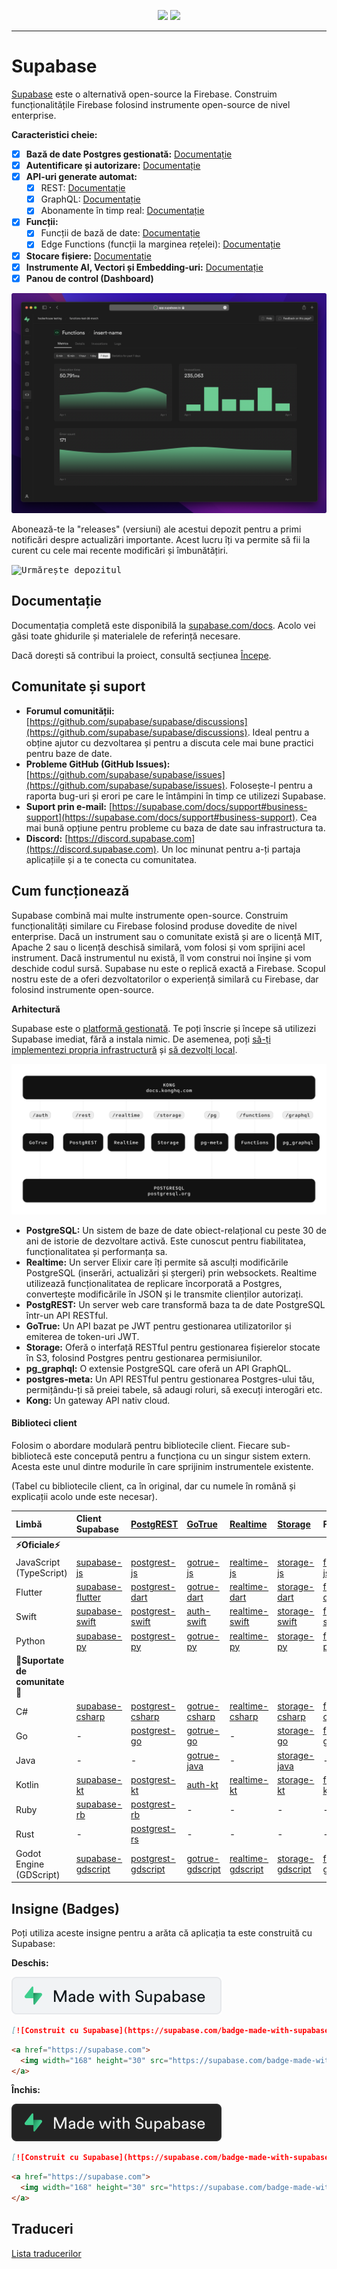 <p align="center">
<img src="https://user-images.githubusercontent.com/8291514/213727234-cda046d6-28c6-491a-b284-b86c5cede25d.png#gh-light-mode-only">
<img src="https://user-images.githubusercontent.com/8291514/213727225-56186826-bee8-43b5-9b15-86e839d89393.png#gh-dark-mode-only">
</p>

---

# Supabase

[Supabase](https://supabase.com) este o alternativă open-source la Firebase. Construim funcționalitățile Firebase folosind instrumente open-source de nivel enterprise.

**Caracteristici cheie:**

- [x] **Bază de date Postgres gestionată:** [Documentație](https://supabase.com/docs/guides/database)
- [x] **Autentificare și autorizare:** [Documentație](https://supabase.com/docs/guides/auth)
- [x] **API-uri generate automat:**
    - [x] REST: [Documentație](https://supabase.com/docs/guides/api)
    - [x] GraphQL: [Documentație](https://supabase.com/docs/guides/graphql)
    - [x] Abonamente în timp real: [Documentație](https://supabase.com/docs/guides/realtime)
- [x] **Funcții:**
    - [x] Funcții de bază de date: [Documentație](https://supabase.com/docs/guides/database/functions)
    - [x] Edge Functions (funcții la marginea rețelei): [Documentație](https://supabase.com/docs/guides/functions)
- [x] **Stocare fișiere:** [Documentație](https://supabase.com/docs/guides/storage)
- [x] **Instrumente AI, Vectori și Embedding-uri:** [Documentație](https://supabase.com/docs/guides/ai)
- [x] **Panou de control (Dashboard)**

![Panou de control Supabase](https://raw.githubusercontent.com/supabase/supabase/master/apps/www/public/images/github/supabase-dashboard.png)

Abonează-te la "releases" (versiuni) ale acestui depozit pentru a primi notificări despre actualizări importante. Acest lucru îți va permite să fii la curent cu cele mai recente modificări și îmbunătățiri.

<kbd><img src="https://raw.githubusercontent.com/supabase/supabase/d5f7f413ab356dc1a92075cb3cee4e40a957d5b1/web/static/watch-repo.gif" alt="Urmărește depozitul"/></kbd>

## Documentație

Documentația completă este disponibilă la [supabase.com/docs](https://supabase.com/docs). Acolo vei găsi toate ghidurile și materialele de referință necesare.

Dacă dorești să contribui la proiect, consultă secțiunea [Începe](./../DEVELOPERS.md).

## Comunitate și suport

*   **Forumul comunității:** [https://github.com/supabase/supabase/discussions](https://github.com/supabase/supabase/discussions). Ideal pentru a obține ajutor cu dezvoltarea și pentru a discuta cele mai bune practici pentru baze de date.
*   **Probleme GitHub (GitHub Issues):** [https://github.com/supabase/supabase/issues](https://github.com/supabase/supabase/issues). Folosește-l pentru a raporta bug-uri și erori pe care le întâmpini în timp ce utilizezi Supabase.
*   **Suport prin e-mail:** [https://supabase.com/docs/support#business-support](https://supabase.com/docs/support#business-support). Cea mai bună opțiune pentru probleme cu baza de date sau infrastructura ta.
*   **Discord:** [https://discord.supabase.com](https://discord.supabase.com). Un loc minunat pentru a-ți partaja aplicațiile și a te conecta cu comunitatea.

## Cum funcționează

Supabase combină mai multe instrumente open-source. Construim funcționalități similare cu Firebase folosind produse dovedite de nivel enterprise. Dacă un instrument sau o comunitate există și are o licență MIT, Apache 2 sau o licență deschisă similară, vom folosi și vom sprijini acel instrument. Dacă instrumentul nu există, îl vom construi noi înșine și vom deschide codul sursă. Supabase nu este o replică exactă a Firebase. Scopul nostru este de a oferi dezvoltatorilor o experiență similară cu Firebase, dar folosind instrumente open-source.

**Arhitectură**

Supabase este o [platformă gestionată](https://supabase.com/dashboard). Te poți înscrie și începe să utilizezi Supabase imediat, fără a instala nimic. De asemenea, poți [să-ți implementezi propria infrastructură](https://supabase.com/docs/guides/hosting/overview) și [să dezvolți local](https://supabase.com/docs/guides/local-development).

![Arhitectură](./../apps/docs/public/img/supabase-architecture.svg)

*   **PostgreSQL:** Un sistem de baze de date obiect-relațional cu peste 30 de ani de istorie de dezvoltare activă. Este cunoscut pentru fiabilitatea, funcționalitatea și performanța sa.
*   **Realtime:** Un server Elixir care îți permite să asculți modificările PostgreSQL (inserări, actualizări și ștergeri) prin websockets. Realtime utilizează funcționalitatea de replicare încorporată a Postgres, convertește modificările în JSON și le transmite clienților autorizați.
*   **PostgREST:** Un server web care transformă baza ta de date PostgreSQL într-un API RESTful.
*   **GoTrue:** Un API bazat pe JWT pentru gestionarea utilizatorilor și emiterea de token-uri JWT.
*   **Storage:** Oferă o interfață RESTful pentru gestionarea fișierelor stocate în S3, folosind Postgres pentru gestionarea permisiunilor.
*   **pg_graphql:** O extensie PostgreSQL care oferă un API GraphQL.
*   **postgres-meta:** Un API RESTful pentru gestionarea Postgres-ului tău, permițându-ți să preiei tabele, să adaugi roluri, să execuți interogări etc.
*   **Kong:** Un gateway API nativ cloud.

#### Biblioteci client

Folosim o abordare modulară pentru bibliotecile client. Fiecare sub-bibliotecă este concepută pentru a funcționa cu un singur sistem extern. Acesta este unul dintre modurile în care sprijinim instrumentele existente.

(Tabel cu bibliotecile client, ca în original, dar cu numele în română și explicații acolo unde este necesar).

| Limbă                       | Client Supabase                                                     | [PostgREST](https://www.postgresql.org/)                                                                         | [GoTrue](https://github.com/supabase/gotrue)                                                                                | [Realtime](https://github.com/supabase/realtime)                                                                              | [Storage](https://github.com/supabase/storage-api)                                                                                 | Functions                                                                               |
| :-------------------------- | :------------------------------------------------------------------ | :-------------------------------------------------------------------------------- | :------------------------------------------------------------------------------------ | :----------------------------------------------------------------------------------- | :-------------------------------------------------------------------------------------- | :----------------------------------------------------------------------------------- |
| **⚡️Oficiale⚡️**          |                                                                     |                                                                                   |                                                                                      |                                                                                     |                                                                                        |                                                                                      |
| JavaScript (TypeScript)     | [supabase-js](https://github.com/supabase/supabase-js)               | [postgrest-js](https://github.com/supabase/postgrest-js)                             | [gotrue-js](https://github.com/supabase/gotrue-js)                                     | [realtime-js](https://github.com/supabase/realtime-js)                                 | [storage-js](https://github.com/supabase/storage-js)                                   | [functions-js](https://github.com/supabase/functions-js)                             |
| Flutter                     | [supabase-flutter](https://github.com/supabase/supabase-flutter)     | [postgrest-dart](https://github.com/supabase/postgrest-dart)                         | [gotrue-dart](https://github.com/supabase/gotrue-dart)                                 | [realtime-dart](https://github.com/supabase/realtime-dart)                             | [storage-dart](https://github.com/supabase/storage-dart)                               | [functions-dart](https://github.com/supabase/functions-dart)                         |
| Swift                      | [supabase-swift](https://github.com/supabase/supabase-swift)          | [postgrest-swift](https://github.com/supabase/supabase-swift/tree/main/Sources/PostgREST) | [auth-swift](https://github.com/supabase/supabase-swift/tree/main/Sources/Auth)     | [realtime-swift](https://github.com/supabase/supabase-swift/tree/main/Sources/Realtime) | [storage-swift](https://github.com/supabase/supabase-swift/tree/main/Sources/Storage) | [functions-swift](https://github.com/supabase/supabase-swift/tree/main/Sources/Functions) |
| Python                      | [supabase-py](https://github.com/supabase/supabase-py)               | [postgrest-py](https://github.com/supabase/postgrest-py)                             | [gotrue-py](https://github.com/supabase/gotrue-py)                                     | [realtime-py](https://github.com/supabase/realtime-py)                                 | [storage-py](https://github.com/supabase/storage-py)                                   | [functions-py](https://github.com/supabase/functions-py)                             |
| **💚Suportate de comunitate💚** |                                                                     |                                                                                   |                                                                                      |                                                                                     |                                                                                        |                                                                                      |
| C#                          | [supabase-csharp](https://github.com/supabase-community/supabase-csharp) | [postgrest-csharp](https://github.com/supabase-community/postgrest-csharp)           | [gotrue-csharp](https://github.com/supabase-community/gotrue-csharp)                 | [realtime-csharp](https://github.com/supabase-community/realtime-csharp)             | [storage-csharp](https://github.com/supabase-community/storage-csharp)                 | [functions-csharp](https://github.com/supabase-community/functions-csharp)           |
| Go                          | -                                                                   | [postgrest-go](https://github.com/supabase-community/postgrest-go)                     | [gotrue-go](https://github.com/supabase-community/gotrue-go)                           | -                                                                                   | [storage-go](https://github.com/supabase-community/storage-go)                       | [functions-go](https://github.com/supabase-community/functions-go)                   |
| Java                        | -                                                                   | -                                                                                   | [gotrue-java](https://github.com/supabase-community/gotrue-java)                       | -                                                                                   | [storage-java](https://github.com/supabase-community/storage-java)                   | -                                                                                   |
| Kotlin                      | [supabase-kt](https://github.com/supabase-community/supabase-kt)       | [postgrest-kt](https://github.com/supabase-community/supabase-kt/tree/master/Postgrest) | [auth-kt](https://github.com/supabase-community/supabase-kt/tree/master/Auth)         | [realtime-kt](https://github.com/supabase-community/supabase-kt/tree/master/Realtime)   | [storage-kt](https://github.com/supabase-community/supabase-kt/tree/master/Storage)   | [functions-kt](https://github.com/supabase-community/supabase-kt/tree/master/Functions) |
| Ruby                      | [supabase-rb](https://github.com/supabase-community/supabase-rb)      |      [postgrest-rb](https://github.com/supabase-community/postgrest-rb)                                                                             |    -                                                                                  |        -                                                                            |     -                                                                                 |          -                                                                          |
| Rust                      |      -                                                                 |       [postgrest-rs](https://github.com/supabase-community/postgrest-rs)                                                                            |      -                                                                                 |       -                                                                             |       -                                                                                |         -                                                                           |
| Godot Engine (GDScript)      |   [supabase-gdscript](https://github.com/supabase-community/godot-engine.supabase)                                                                  |        [postgrest-gdscript](https://github.com/supabase-community/postgrest-gdscript)                                                                            |        [gotrue-gdscript](https://github.com/supabase-community/gotrue-gdscript)                                                                                |    [realtime-gdscript](https://github.com/supabase-community/realtime-gdscript)                                                                                  |         [storage-gdscript](https://github.com/supabase-community/storage-gdscript)                                                                                 |  [functions-gdscript](https://github.com/supabase-community/functions-gdscript)                                                                                       |

## Insigne (Badges)

Poți utiliza aceste insigne pentru a arăta că aplicația ta este construită cu Supabase:

**Deschis:**

![Construit cu Supabase](./../apps/www/public/badge-made-with-supabase.svg)

```md
[![Construit cu Supabase](https://supabase.com/badge-made-with-supabase.svg)](https://supabase.com)
```

```html
<a href="https://supabase.com">
  <img width="168" height="30" src="https://supabase.com/badge-made-with-supabase.svg" alt="Construit cu Supabase" />
</a>
```

**Închis:**

![Construit cu Supabase (versiune închisă)](./../apps/www/public/badge-made-with-supabase-dark.svg)

```md
[![Construit cu Supabase](https://supabase.com/badge-made-with-supabase-dark.svg)](https://supabase.com)
```

```html
<a href="https://supabase.com">
  <img width="168" height="30" src="https://supabase.com/badge-made-with-supabase-dark.svg" alt="Construit cu Supabase" />
</a>
```

## Traduceri

[Lista traducerilor](./languages.md)
